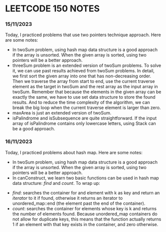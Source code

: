 # LEETCODE 150 NOTES
### 15/11/2023
Today, I practiced problems that use two pointers technique approach.
Here are some notes:
* In twoSum problem, using hash map data structure is a good approach if the array is unsorted. When the given array is sorted, using two pointers will be a better approach. 
* threeSum problem is an extended version of twoSum problems. To solve it, we can use past results achieved from twoSum problems. In detail, we first sort the given array into one that has non-decreasing order. Then we traverse the array from start to end, use the current traverse element as the target in twoSum and the rest array as the input array in twoSum. Remember that because the elements in the given array can be exactly the same, we have to use set data structure to store the found results. And to reduce the time complexity of the algorithm, we can break the big loop when the current traverse element is larger than zero. 
* maxArea is just an extended version of twoSum.
* isPalindrome and isSubsequence are quite straightforward. If the input array of isPalindrome contains only lowercase letters, using Stack can be a good approach.

### 16/11/2023
Today, I practiced problems about hash map.
Here are some notes:
* In twoSum problem, using hash map data structure is a good approach if the array is unsorted. When the given array is sorted, using two pointers will be a better approach. 
* In canConstruct, we learn two basic functions can be used in hash map data structure: _find_ and _count_. To wrap up:
 + _find_: searches the container for and element with k as key and return an _iterator_ to it if found, otherwise it returns an iterator to unordered_map::end (the element past the end of the container).
 + _count_: searches the container for elements whose key is k and returns the number of elements found. Because unordered_map containers do not allow for duplicate keys, this means that the function actually returns 1 if an element with that key exists in the container, and zero otherwise.